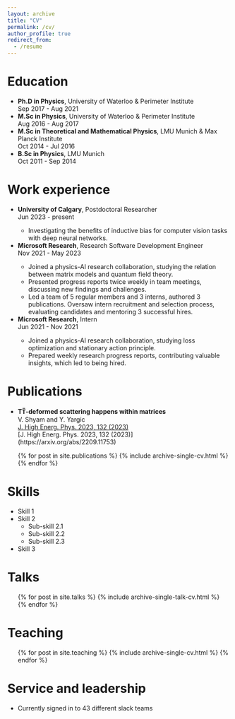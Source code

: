 ```yaml
---
layout: archive
title: "CV"
permalink: /cv/
author_profile: true
redirect_from:
  - /resume
---
```


Education
======
<ul>
  <li>
    <strong>Ph.D in Physics</strong>, University of Waterloo & Perimeter Institute<br>
    Sep 2017 - Aug 2021
  </li>
  <li>
    <strong>M.Sc in Physics</strong>, University of Waterloo & Perimeter Institute<br>
    Aug 2016 - Aug 2017
  </li>
  <li>
    <strong>M.Sc in Theoretical and Mathematical Physics</strong>, LMU Munich & Max Planck Institute<br>
    Oct 2014 - Jul 2016
  </li>
  <li>
    <strong>B.Sc in Physics</strong>, LMU Munich<br>
    Oct 2011 - Sep 2014
  </li>
</ul>

Work experience
======
<ul>
  <li><strong>University of Calgary</strong>, Postdoctoral Researcher<br>
  Jun 2023 - present</li>
  <ul>
    <li>Investigating the benefits of inductive bias for computer vision tasks with deep neural networks.</li>
  </ul>
  <li><strong>Microsoft Research</strong>, Research Software Development Engineer<br>
  Nov 2021 - May 2023</li>
  <ul>
    <li>Joined a physics-AI research collaboration, studying the relation between matrix models and quantum field theory.</li>
    <li>Presented progress reports twice weekly in team meetings, discussing new findings and challenges.</li>
    <li>Led a team of 5 regular members and 3 interns, authored 3 publications. Oversaw intern recruitment and selection process, evaluating candidates and mentoring 3 successful hires.</li>
  </ul>
  <li><strong>Microsoft Research</strong>, Intern<br>
  Jun 2021 - Nov 2021</li>
  <ul>
    <li>Joined a physics-AI research collaboration, studying loss optimization and stationary action principle.</li>
    <li>Prepared weekly research progress reports, contributing valuable insights, which led to being hired.</li>
  </ul>
</ul>

Publications
======
<ul>
  <li>
    <strong>TT&#773;-deformed scattering happens within matrices</strong><br>
    V. Shyam and Y. Yargic<br>
    <a href="https://arxiv.org/abs/2209.11753">J. High Energ. Phys. 2023, 132 (2023)</a><br>
    [J. High Energ. Phys. 2023, 132 (2023)](https://arxiv.org/abs/2209.11753)<br>
  </li>
</ul>
  
  <ul>{% for post in site.publications %}
    {% include archive-single-cv.html %}
  {% endfor %}</ul>
  
Skills
======
* Skill 1
* Skill 2
  * Sub-skill 2.1
  * Sub-skill 2.2
  * Sub-skill 2.3
* Skill 3
  
Talks
======
  <ul>{% for post in site.talks %}
    {% include archive-single-talk-cv.html %}
  {% endfor %}</ul>
  
Teaching
======
  <ul>{% for post in site.teaching %}
    {% include archive-single-cv.html %}
  {% endfor %}</ul>
  
Service and leadership
======
* Currently signed in to 43 different slack teams
